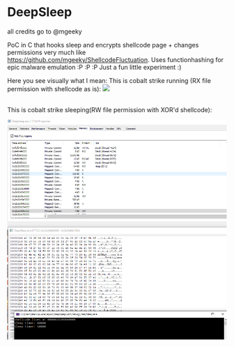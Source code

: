 # DeepSleep
all credits go to @mgeeky

PoC in C that hooks sleep and encrypts shellcode page + changes permissions very much like https://github.com/mgeeky/ShellcodeFluctuation.
Uses functionhashing for epic malware emulation :P :P :P 
Just a fun little experiment :)

Here you see visually what I mean:
This is cobalt strike running (RX file permission with shellcode as is): 
![](https://github.com/jfmaes/DeepSleep/blob/main/images/CSRUNNING.PNG)

<br>
This is cobalt strike sleeping(RW file permission with XOR'd shellcode):

![](images/SleepyLogan.PNG)

